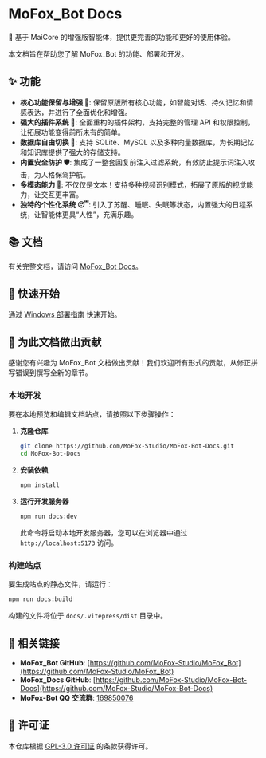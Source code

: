 # MoFox_Bot Docs

🚀 基于 MaiCore 的增强版智能体，提供更完善的功能和更好的使用体验。

本文档旨在帮助您了解 MoFox_Bot 的功能、部署和开发。

## ✨ 功能

- **核心功能保留与增强 🔧**: 保留原版所有核心功能，如智能对话、持久记忆和情感表达，并进行了全面优化和增强。
- **强大的插件系统 🔌**: 全面重构的插件架构，支持完整的管理 API 和权限控制，让拓展功能变得前所未有的简单。
- **数据库自由切换 🔄**: 支持 SQLite、MySQL 以及多种向量数据库，为长期记忆和知识库提供了强大的存储支持。
- **内置安全防护 🛡️**: 集成了一整套回复前注入过滤系统，有效防止提示词注入攻击，为人格保驾护航。
- **多模态能力 🎥**: 不仅仅是文本！支持多种视频识别模式，拓展了原版的视觉能力，让交互更丰富。
- **独特的个性化系统 😴**: 引入了苏醒、睡眠、失眠等状态，内置强大的日程系统，让智能体更具“人性”，充满乐趣。

## 📚 文档

有关完整文档，请访问 [MoFox_Bot Docs](https://mofox-studio.github.io/MoFox-Bot-Docs/)。

## 🚀 快速开始

通过 [Windows 部署指南](https://mofox-studio.github.io/MoFox-Bot-Docs/docs/deployment_guide.html) 快速开始。

## 🤝 为此文档做出贡献

感谢您有兴趣为 MoFox_Bot 文档做出贡献！我们欢迎所有形式的贡献，从修正拼写错误到撰写全新的章节。

### 本地开发

要在本地预览和编辑文档站点，请按照以下步骤操作：

1.  **克隆仓库**
    ```bash
    git clone https://github.com/MoFox-Studio/MoFox-Bot-Docs.git
    cd MoFox-Bot-Docs
    ```

2.  **安装依赖**
    ```bash
    npm install
    ```

3.  **运行开发服务器**
    ```bash
    npm run docs:dev
    ```

    此命令将启动本地开发服务器，您可以在浏览器中通过 `http://localhost:5173` 访问。

### 构建站点

要生成站点的静态文件，请运行：

```bash
npm run docs:build
```

构建的文件将位于 `docs/.vitepress/dist` 目录中。

## 🔗 相关链接

- **MoFox_Bot GitHub**: [https://github.com/MoFox-Studio/MoFox_Bot](https://github.com/MoFox-Studio/MoFox_Bot)
- **MoFox_Docs GitHub**: [https://github.com/MoFox-Studio/MoFox-Bot-Docs](https://github.com/MoFox-Studio/MoFox-Bot-Docs)
- **MoFox-Bot QQ 交流群**: [169850076](https://qm.qq.com/q/jfeu7Dq7VS)

## 📄 许可证

本仓库根据 [GPL-3.0 许可证](LICENSE) 的条款获得许可。